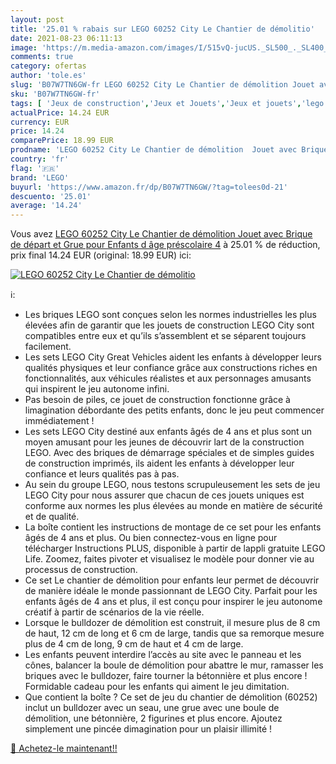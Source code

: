 ```yaml
---
layout: post
title: '25.01 % rabais sur LEGO 60252 City Le Chantier de démolitio'
date: 2021-08-23 06:11:13
image: 'https://m.media-amazon.com/images/I/515vQ-jucUS._SL500_._SL400_.jpg'
comments: true
category: ofertas
author: 'tole.es'
slug: 'B07W7TN6GW-fr LEGO 60252 City Le Chantier de démolition Jouet avec...'
sku: 'B07W7TN6GW-fr'
tags: [ 'Jeux de construction','Jeux et Jouets','Jeux et jouets','lego', ]
actualPrice: 14.24 EUR
currency: EUR
price: 14.24
comparePrice: 18.99 EUR
prodname: 'LEGO 60252 City Le Chantier de démolition  Jouet avec Brique de départ et Grue  pour Enfants d âge préscolaire 4'
country: 'fr'
flag: '🇫🇷'
brand: 'LEGO'
buyurl: 'https://www.amazon.fr/dp/B07W7TN6GW/?tag=tolees0d-21'
descuento: '25.01'
average: '14.24'
---
```


Vous avez [LEGO 60252 City Le Chantier de démolition  Jouet avec Brique de départ et Grue  pour Enfants d âge préscolaire 4](https://www.amazon.fr/dp/B07W7TN6GW/?tag=tolees0d-21)  à  25.01 % de réduction, prix final  14.24 EUR (original: 18.99 EUR) ici:

[![LEGO 60252 City Le Chantier de démolitio](https://m.media-amazon.com/images/I/515vQ-jucUS._SL500_._SL400_.jpg)](https://www.amazon.fr/dp/B07W7TN6GW/?tag=tolees0d-21)

ℹ️:

- Les briques LEGO sont conçues selon les normes industrielles les plus élevées afin de garantir que les jouets de construction LEGO City sont compatibles entre eux et qu’ils s’assemblent et se séparent toujours facilement.
- Les sets LEGO City Great Vehicles aident les enfants à développer leurs qualités physiques et leur confiance grâce aux constructions riches en fonctionnalités, aux véhicules réalistes et aux personnages amusants qui inspirent le jeu autonome infini.
- Pas besoin de piles, ce jouet de construction fonctionne grâce à limagination débordante des petits enfants, donc le jeu peut commencer immédiatement !
- Les sets LEGO City destiné aux enfants âgés de 4 ans et plus sont un moyen amusant pour les jeunes de découvrir lart de la construction LEGO. Avec des briques de démarrage spéciales et de simples guides de construction imprimés, ils aident les enfants à développer leur confiance et leurs qualités pas à pas.
- Au sein du groupe LEGO, nous testons scrupuleusement les sets de jeu LEGO City pour nous assurer que chacun de ces jouets uniques est conforme aux normes les plus élevées au monde en matière de sécurité et de qualité.
- La boîte contient les instructions de montage de ce set pour les enfants âgés de 4 ans et plus. Ou bien connectez-vous en ligne pour télécharger Instructions PLUS, disponible à partir de lappli gratuite LEGO Life. Zoomez, faites pivoter et visualisez le modèle pour donner vie au processus de construction.
- Ce set Le chantier de démolition pour enfants leur permet de découvrir de manière idéale le monde passionnant de LEGO City. Parfait pour les enfants âgés de 4 ans et plus, il est conçu pour inspirer le jeu autonome créatif à partir de scénarios de la vie réelle.
- Lorsque le bulldozer de démolition est construit, il mesure plus de 8 cm de haut, 12 cm de long et 6 cm de large, tandis que sa remorque mesure plus de 4 cm de long, 9 cm de haut et 4 cm de large.
- Les enfants peuvent interdire l’accès au site avec le panneau et les cônes, balancer la boule de démolition pour abattre le mur, ramasser les briques avec le bulldozer, faire tourner la bétonnière et plus encore ! Formidable cadeau pour les enfants qui aiment le jeu dimitation.
- Que contient la boîte ? Ce set de jeu du chantier de démolition (60252) inclut un bulldozer avec un seau, une grue avec une boule de démolition, une bétonnière, 2 figurines et plus encore. Ajoutez simplement une pincée dimagination pour un plaisir illimité !

[🛒 Achetez-le maintenant!!](https://www.amazon.fr/dp/B07W7TN6GW/?tag=tolees0d-21)
